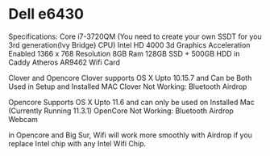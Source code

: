 # Dell e6430
Specifications:
Core i7-3720QM (You need to create your own SSDT for you 3rd generation(Ivy Bridge) CPU)
Intel HD 4000 3d Graphics Acceleration Enabled
1366 x 768 Resolution
8GB Ram
128GB SSD + 500GB HDD in Caddy
Atheros AR9462 Wifi Card

Clover and Opencore
Clover supports OS X Upto 10.15.7 and Can be Both Used in Setup and Installed MAC
Clover Not Working:
Bluetooth
Airdrop

Opencore Supports OS X Upto 11.6 and can only be used on Installed Mac (Currently Running 11.3.1)
OpenCore Not Working:
Bluetooth
Airdrop
Webcam

in Opencore and Big Sur, Wifi will work more smoothly with Airdrop if you replace Intel chip with any Intel Wifi Chip.
